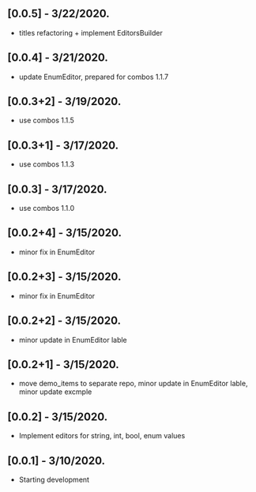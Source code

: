 ## [0.0.5] - 3/22/2020.

* titles refactoring + implement EditorsBuilder

## [0.0.4] - 3/21/2020.

* update EnumEditor, prepared for combos 1.1.7

## [0.0.3+2] - 3/19/2020.

* use combos 1.1.5

## [0.0.3+1] - 3/17/2020.

* use combos 1.1.3

## [0.0.3] - 3/17/2020.

* use combos 1.1.0

## [0.0.2+4] - 3/15/2020.

* minor fix in EnumEditor

## [0.0.2+3] - 3/15/2020.

* minor fix in EnumEditor

## [0.0.2+2] - 3/15/2020.

* minor update in EnumEditor lable

## [0.0.2+1] - 3/15/2020.

* move demo_items to separate repo, minor update in EnumEditor lable, minor update excmple

## [0.0.2] - 3/15/2020.

* Implement editors for string, int, bool, enum values

## [0.0.1] - 3/10/2020.

* Starting development
